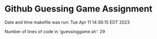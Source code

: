 # Github Guessing Game Assignment 

Date and time makefile was run: Tue Apr 11 14:36:15 EDT 2023

Number of lines of code in 'guessinggame.sh': 29
